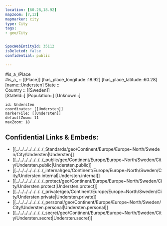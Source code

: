 ```yaml
---
location: [60.28,18.92] 
mapzoom: [7,12] 
mapmarker: city 
type: City
tags:
- geo/City


SpocWebEntityId: 35112
isDeleted: false
confidential: public

---
```

#is_a_/Place  
#is_a_ :: [[Place]] 
[has_place_longitude::18.92] 
[has_place_latitude::60.28] 
[name::Understen] 
State ::  
Country :: [[Sweden]]  
[StateId::] 
[Population::] 
[Unknown::] 


```leaflet
id: Understen
coordinates: [[Understen]] 
markerFile: [[Understen]] 
defaultZoom: 11 
maxZoom: 18
```


## Confidential Links & Embeds: 
- [[../../../../../../../_Standards/geo/Continent/Europe/Europe~North/Sweden/City/Understen|Understen]] 
- [[../../../../../../../_public/geo/Continent/Europe/Europe~North/Sweden/City/Understen.public|Understen.public]] 
- [[../../../../../../../_internal/geo/Continent/Europe/Europe~North/Sweden/City/Understen.internal|Understen.internal]] 
- [[../../../../../../../_protect/geo/Continent/Europe/Europe~North/Sweden/City/Understen.protect|Understen.protect]] 
- [[../../../../../../../_private/geo/Continent/Europe/Europe~North/Sweden/City/Understen.private|Understen.private]] 
- [[../../../../../../../_personal/geo/Continent/Europe/Europe~North/Sweden/City/Understen.personal|Understen.personal]] 
- [[../../../../../../../_secret/geo/Continent/Europe/Europe~North/Sweden/City/Understen.secret|Understen.secret]] 
